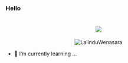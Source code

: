 ### Hello 

<h1 align="center">
  <a href="https://git.io/typing-svg">
    <img src="https://readme-typing-svg.herokuapp.com/?lines=Hello+👋;I+am+Lalindu+Wenasra....;Nice+to+meet+you!&center=true&size=30">
  </a>
</h1>


<p align="center"> <img src="https://github-readme-stats.vercel.app/api?username=LalinduWenasara&show_icons=true&theme=gotham" alt="LalinduWenasara" />









- 🌱 I’m currently learning ...

